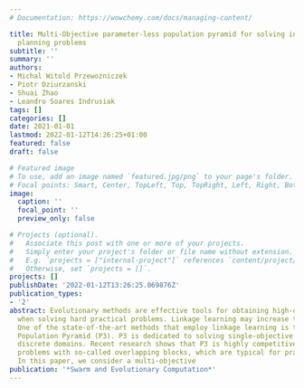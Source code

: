 ```yaml
---
# Documentation: https://wowchemy.com/docs/managing-content/

title: Multi-Objective parameter-less population pyramid for solving industrial process
  planning problems
subtitle: ''
summary: ''
authors:
- Michal Witold Przewozniczek
- Piotr Dziurzanski
- Shuai Zhao
- Leandro Soares Indrusiak
tags: []
categories: []
date: 2021-01-01
lastmod: 2022-01-12T14:26:25+01:00
featured: false
draft: false

# Featured image
# To use, add an image named `featured.jpg/png` to your page's folder.
# Focal points: Smart, Center, TopLeft, Top, TopRight, Left, Right, BottomLeft, Bottom, BottomRight.
image:
  caption: ''
  focal_point: ''
  preview_only: false

# Projects (optional).
#   Associate this post with one or more of your projects.
#   Simply enter your project's folder or file name without extension.
#   E.g. `projects = ["internal-project"]` references `content/project/deep-learning/index.md`.
#   Otherwise, set `projects = []`.
projects: []
publishDate: '2022-01-12T13:26:25.069876Z'
publication_types:
- '2'
abstract: Evolutionary methods are effective tools for obtaining high-quality results
  when solving hard practical problems. Linkage learning may increase their effectiveness.
  One of the state-of-the-art methods that employ linkage learning is the Parameter-less
  Population Pyramid (P3). P3 is dedicated to solving single-objective problems in
  discrete domains. Recent research shows that P3 is highly competitive when addressing
  problems with so-called overlapping blocks, which are typical for practical problems.
  In this paper, we consider a multi-objective
publication: '*Swarm and Evolutionary Computation*'
---
```

